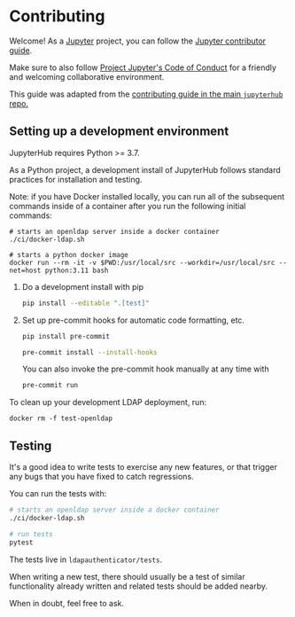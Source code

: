 # Contributing

Welcome! As a [Jupyter](https://jupyter.org) project, you can follow the [Jupyter contributor guide](https://docs.jupyter.org/en/latest/contributing/content-contributor.html).

Make sure to also follow [Project Jupyter's Code of Conduct](https://github.com/jupyter/governance/blob/main/conduct/code_of_conduct.md)
for a friendly and welcoming collaborative environment.

This guide was adapted from the [contributing guide in the main `jupyterhub` repo.](https://github.com/jupyterhub/jupyterhub/blob/main/CONTRIBUTING.md)

## Setting up a development environment

JupyterHub requires Python >= 3.7.

As a Python project, a development install of JupyterHub follows standard practices for installation and testing.

Note: if you have Docker installed locally, you can run all of the subsequent commands inside of a container after you run the following initial commands:

```shell
# starts an openldap server inside a docker container
./ci/docker-ldap.sh

# starts a python docker image
docker run --rm -it -v $PWD:/usr/local/src --workdir=/usr/local/src --net=host python:3.11 bash
```

1. Do a development install with pip

   ```bash
   pip install --editable ".[test]"
   ```

1. Set up pre-commit hooks for automatic code formatting, etc.

   ```bash
   pip install pre-commit

   pre-commit install --install-hooks
   ```

   You can also invoke the pre-commit hook manually at any time with

   ```bash
   pre-commit run
   ```

To clean up your development LDAP deployment, run:

```
docker rm -f test-openldap
```

## Testing

It's a good idea to write tests to exercise any new features,
or that trigger any bugs that you have fixed to catch regressions.

You can run the tests with:

```bash
# starts an openldap server inside a docker container
./ci/docker-ldap.sh

# run tests
pytest
```

The tests live in `ldapauthenticator/tests`.

When writing a new test, there should usually be a test of
similar functionality already written and related tests should
be added nearby.

When in doubt, feel free to ask.
